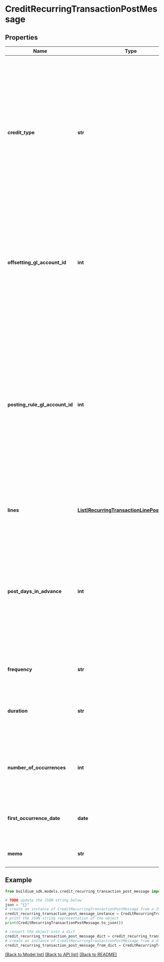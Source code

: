 # CreditRecurringTransactionPostMessage


## Properties

Name | Type | Description | Notes
------------ | ------------- | ------------- | -------------
**credit_type** | **str** | Indicates how the credit will be applied.  &lt;ul&gt;&lt;li&gt;WaiveUnpaid - This credit type allows for reversing one or more charges without losing record of what has changed.&lt;/li&gt;&lt;li&gt;Exchange - This credit type allows for one of the following: 1) Reimburse a resident for a out-of-pocket expense, 2) Compensate for a service, 3) Write-off a resident balance considered uncollectable.&lt;/li&gt;&lt;li&gt;PreviouslyDeposited - This credit type allows for issuing a credit against payments that have already been deposited.&lt;/li&gt;&lt;/ul&gt; | 
**offsetting_gl_account_id** | **int** | Sets the offsetting general ledger account identifier for the credit.    This value must be provided when the &#x60;CreditType&#x60; field is set to &#x60;Exchange&#x60; or &#x60;PreviouslyDeposited&#x60;.    When the &#x60;CreditType&#x60; is &#x60;Exchange&#x60; this must be an *expense* general ledger account type.    When the &#x60;CreditType&#x60; is &#x60;PreviouslyDeposited&#x60; this must be an *equity* general ledger account type. | [optional] 
**posting_rule_gl_account_id** | **int** | Indicates whether to apply a posting rule when processing the transaction that would only record the credit if a prior payment has been made.        Set the field value to the &lt;b&gt;Rent Income&lt;/b&gt; general ledger account identifier if the credit should only be recorded when a payment was made and applied to the &lt;b&gt;Rent Income&lt;/b&gt; general ledger account.        Set the field value to the &lt;b&gt;Accounts Receivable&lt;/b&gt; general ledger account identifier if the credit should only be recorded when a payment was made and applied to *any* general ledger account.        Set the field value to &lt;b&gt;null&lt;/b&gt; to always record the credit. | [optional] 
**lines** | [**List[RecurringTransactionLinePostMessage]**](RecurringTransactionLinePostMessage.md) | Line items describing how the credit is to be allocated when the recurring credit is processed. | [optional] 
**post_days_in_advance** | **int** | Specifies the number of days ahead of the transaction date the credit will post on the lease ledger. This setting can be used to add the credit to the ledger ahead of the due date for visibility. For example, if the &#x60;FirstOccurrenceDate&#x60; is set to 8/10/2022 and this value is set to 5 then the charge will added to the ledger on 8/5/2022, but will have transaction date of 8/10/2022. Note, the value must be between 0 to 45 or set to 60, 75 or 90. | 
**frequency** | **str** | Specifies the frequency at which the recurring credit will be processed. | 
**duration** | **str** | Specifies the period of time/occurrences the recurring credit will be processed. Note, if the &#x60;Frequency&#x60; field is set to &#x60;OneTime&#x60; this field should be set to &#x60;NULL&#x60; as any submitted value will be ignored. | [optional] 
**number_of_occurrences** | **int** | Indicates the number of times the recurring credit should be processed. This value is required if the &#x60;Duration&#x60; field is set to &#x60;SpecificNumber&#x60;. This value can not exceed 100. | [optional] 
**first_occurrence_date** | **date** | The date the credit will first be processed. This value along with the &#x60;Frequency&#x60; is also used as the basis for the date set on the transactions in future occurrences. | 
**memo** | **str** | Memo associated with the recurring credit. This value cannot exceed 65 characters. | [optional] 

## Example

```python
from buildium_sdk.models.credit_recurring_transaction_post_message import CreditRecurringTransactionPostMessage

# TODO update the JSON string below
json = "{}"
# create an instance of CreditRecurringTransactionPostMessage from a JSON string
credit_recurring_transaction_post_message_instance = CreditRecurringTransactionPostMessage.from_json(json)
# print the JSON string representation of the object
print(CreditRecurringTransactionPostMessage.to_json())

# convert the object into a dict
credit_recurring_transaction_post_message_dict = credit_recurring_transaction_post_message_instance.to_dict()
# create an instance of CreditRecurringTransactionPostMessage from a dict
credit_recurring_transaction_post_message_from_dict = CreditRecurringTransactionPostMessage.from_dict(credit_recurring_transaction_post_message_dict)
```
[[Back to Model list]](../README.md#documentation-for-models) [[Back to API list]](../README.md#documentation-for-api-endpoints) [[Back to README]](../README.md)


